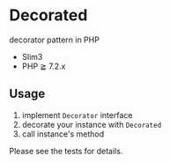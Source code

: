 # Decorated

decorator pattern in PHP

- Slim3
- PHP ≧ 7.2.x

## Usage

1. implement `Decorator` interface
2. decorate your instance with `Decorated`
3. call instance's method

Please see the tests for details.
